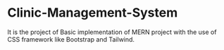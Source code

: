# Clinic-Management-System
It is the project of Basic implementation of MERN project with the use of CSS framework like Bootstrap and Tailwind.
